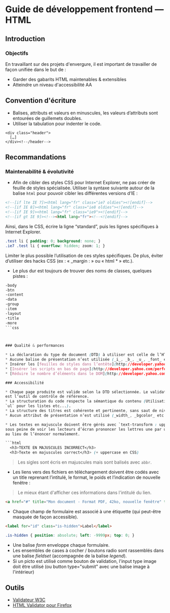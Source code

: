 # Guide de développement frontend &mdash; HTML

## Introduction

### Objectifs

En travaillant sur des projets d'envergure, il est important de travailler de
façon unifiée dans le but de :

* Garder des gabarits HTML maintenables & extensibles
* Atteindre un niveau d'accessibilité AA



## Convention d'écriture

* Balises, attributs et valeurs en minuscules, les valeurs d’attributs sont
entourées de guillemets doubles.
* Utiliser la tabulation pour indenter le code.

```html<!--Header-->
<div class="header">
  […]
</div><!--/header-->
```




## Recommandations

### Maintenabilité & évolutivité

* Afin de cibler des styles CSS pour Internet Explorer, ne pas créer de feuille
de styles spécialisée. Utiliser la syntaxe suivante autour de la balise `html`
pour pouvoir cibler les différentes versions d’IE :

```html
<!--[if lte IE 7]><html lang="fr" class="ie7 oldies"><![endif]-->
<!--[if IE 8]><html lang="fr" class="ie8 oldies"><![endif]-->
<!--[if IE 9]><html lang="fr" class="ie9"><![endif]-->
<!--[if gt IE 9]><!--><html lang="fr"><!--<![endif]-->
```

Ainsi, dans le CSS, écrire la ligne “standard”, puis les lignes spécifiques à
Internet Explorer.

```css
.test li { padding: 0; background: none; }
.ie7 .test li { overflow: hidden; zoom: 1; }
```

Limiter le plus possible l’utilisation de ces styles spécifiques.
De plus, éviter d’utiliser des hacks CSS (ex : « _margin : » ou « html * » etc.).


* Le plus dur est toujours de trouver des noms de classes, quelques pistes :

```css
-body
-btn
-content
-data
-group
-item
-layout
-title
-more
```css



### Qualité & performances

* La déclaration du type de document (DTD) à utiliser est celle de l’HTML 5 : `<!DOCTYPE HTML>`
* Aucune balise de présentation n’est utilisée (_i_, _b_, _u_, _font_ etc.).
* Insérer les [feuilles de styles dans l’entête](http://developer.yahoo.com/performance/rules.html#css_top).
* [Insérer les scripts en bas de page](http://developer.yahoo.com/performance/rules.html#js_bottom)  (exception : modernizr)
* [Réduire le nombre d’éléments dans le DOM](http://developer.yahoo.com/performance/rules.html#min_dom)

### Accessibilité

* Chaque page produite est valide selon la DTD sélectionnée. Le validateur du W3C
est l’outil de contrôle de référence.
* La structuration du code respecte la sémantique du contenu (Utilisation de `h` pour les titres,
`ul` pour les listes etc...).
* La structure des titres est cohérente et pertinente, sans saut de niveau de titre (voir [headings map pour Firefox](https://addons.mozilla.org/fr/firefox/addon/headingsmap/)
* Aucun attribut de présentation n’est utilisé (_width_, _bgcolor_ etc.).

* Les textes en majuscule doivent être gérés avec `text-transform : uppercase;`
sous peine de voir les lecteurs d’écran prononcer les lettres une par une (T-E-X-T-E E-N…)
au lieu de l’énoncer normalement.

```html
  <h3>TEXTE EN MAJUSCULES INCORRECT</h3>
  <h3>Texte en majuscules correct</h3> (+ uppercase en CSS)
```

> Les sigles sont écris en majuscules mais sont balisés avec `abbr`.

* Les liens vers des fichiers en téléchargement doivent être codés avec un title
reprenant l’intitulé, le format, le poids et l’indication de nouvelle fenêtre :
> Le mieux étant d'afficher ces informations dans l'intitulé du lien.

```html
<a href="#" title="Mon document - Format PDF, 42ko, nouvelle fenêtre" target="_blank">Mon document</a>
```

* Chaque champ de formulaire est associé à une étiquette (qui peut-être masquée de façon accessible).

```html
<label for="id" class="is-hidden">Label</label>
```

```css
.is-hidden { position: absolute; left: -9999px; top: 0; }
```

* Une balise _form_ enveloppe chaque formulaire.
* Les ensembles de cases à cocher / boutons radio sont rassemblés dans une balise _fieldset_ (accompagnée de la balise _legend_).
* Si un picto est utilisé comme bouton de validation, l'input type image doit être utilisé (ou button type="submit" avec une balise image à l'intérieur)

## Outils

* [Validateur W3C](http://validator.w3.org/)
* [HTML Validator pour Firefox](http://users.skynet.be/mgueury/mozilla/)